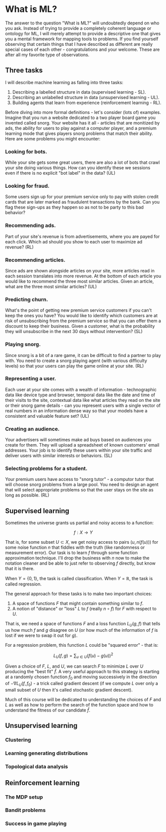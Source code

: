# What is ML?

The answer to the question "What is ML?" will undoubtedly depend on who you ask. Instead of trying to provide a completely coherent language or ontology for ML, I will merely attempt to provide a descriptive one that gives you a mental framework for mapping tools to problems. If you find yourself observing that certain things that I have described as different are really special cases of each other - congratulations and your welcome. These are after all my favorite type of observations.

## Three tasks

I will describe machine learning as falling into three tasks:

1. Describing a labelled structure in data (supervised learning - SL).
2. Describing an unlabelled structure in data (unsupervised learning - UL).
3. Building agents that learn from experience (reinforcement learning - RL).

Before diving into more formal definitions - let's consider (lots of) examples. Imagine that you run a website dedicated to a two player board game you invented called snorg. Your website has it all - articles that are monitized by ads, the ability for users to play against a computer player, and a premium learning mode that gives players snorg problems that match their ability. Here are some problems you might encounter:

### Looking for bots.

While your site gets some great users, there are also a lot of bots that crawl your site doing various things. How can you identify these we sessions even if there is no explicit "bot label" in the data? (UL)

### Looking for fraud.

Some users sign up for your premium service only to pay with stolen credit cards that are later marked as fraudulent transactions by the bank. Can you flag these sign-ups as they happen so as not to be party to this bad behavior?

### Recommending ads.

Part of your site's revenue is from advertisements, where you are payed for each click. Which ad should you show to each user to maximize ad revenue? (RL)

### Recommending articles.

Since ads are shown alongside articles on your site, more articles read in each session translates into more revenue. At the bottom of each article you would like to recommend the three most similar articles. Given an article, what are the three most similar articles? (UL)

### Predicting churn.

What's the point of getting new premium service customers if you can't keep the ones you have? You would like to identify which customers are at risk of unsubscribing from the premium service so that you can offer them a discount to keep their business. Given a customer, what is the probability they will unsubscribe in the next 30 days without intervention? (SL)

### Playing snorg.

Since snorg is a bit of a rare game, it can be difficult to find a partner to play with. You need to create a snorg playing agent (with various difficulty levels) so that your users can play the game online at your site. (RL)

### Representing a user.

Each user at your site comes with a wealth of information - technographic data like device type and browser, temporal data like the date and time of their visits to the site, contextual data like what articles they read on the site or their snorg game details - can you represent users with a single vector of real numbers in an information dense way so that your models have a consistent and valuable feature set? (UL)

### Creating an audience.

Your advertisers will sometimes make ad buys based on audiences you create for them. They will upload a spreadsheet of known customers' email addresses. Your job is to identify these users within your site traffic and deliver users with similar interests or behaviors. (SL)

### Selecting problems for a student.

Your premium users have access to "snorg tutor" - a computor tutor that will choose snorg problems from a large pool. You need to design an agent that will select appropriate problems so that the user stays on the site as long as possible. (RL)

## Supervised learning

Sometimes the universe grants us partial and noisy access to a function:

$$f: X \to Y$$

That is, for some subset $U \subset X$, we get noisy access to pairs $(u, n(f(u)))$ for some noise function $n$ that fiddles with the truth (like randomness or measurement error). Our task is to learn $f$ through some function approximation technique. I'll drop the business with $n$ now to make the notation cleaner and be able to just refer to observing $f$ directly, but know that it is there.

When $Y = \{0, 1\}$, the task is called classification. When $Y = \mathbb{R}$, the task is called regression.

The general approach for these tasks is to make two important choices:

1. A space of functions $F$ that might contain something similar to $f$.
2. A notion of "distance" or "loss" $L$ to $f$ (really $n \circ f$) for $F$ with respect to $U$.

That is, we need a space of functions $F$ and a loss function $L_U(g, f)$ that tells us how much $f$ and $g$ disagree on $U$ (or how much of the information of $f$ is lost if we were to swap it out for $g$).

For a regression problem, this function $L$ could be "squared error" - that is:

$$L_U(f, g) = \sum_{u \in U} (f(u) - g(u))^2 $$

Given a choice of $F$, $L$, and $U$, we can search $F$ to minimize $L$ over $U$ producing the "best fit" $\hat{f}$. A very useful approach to this strategy is starting at a randomly chosen function $f_0$ and moving successively in the direction of $-\nabla L_U(f, f_0)$ - a trick called gradient descent (if we compute $L$ over only a small subset of $U$ then it's called stochastic gradient descent).

Much of this course will be dedicated to understanding the choices of $F$ and $L$ as well as how to perform the search of the function space and how to understand the fitness of our candidate $\hat{f}$.

## Unsupervised learning

### Clustering

### Learning generating distributions

### Topological data analysis

## Reinforcement learning

### The MDP setup

### Bandit problems

### Success in game playing
